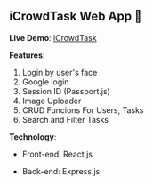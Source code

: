 ## iCrowdTask Web App 👥

**Live Demo**: [iCrowdTask](https://icrowdtaskid.firebaseapp.com/)

**Features**:

1. Login by user's face
2. Google login
3. Session ID (Passport.js)
4. Image Uploader
5. CRUD Funcions For Users, Tasks
6. Search and Filter Tasks

**Technology**:

- Front-end: React.js

- Back-end: Express.js
